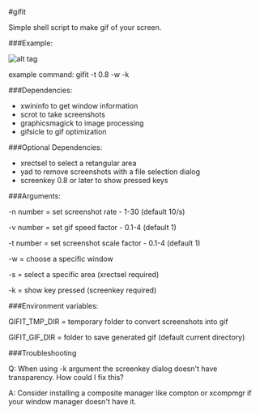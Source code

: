 #gifit

Simple shell script to make gif of your screen.


###Example:

![alt tag](http://s6.postimg.org/g69y6lt3l/2016_02_11_23_46_06.gif)

example command: gifit -t 0.8 -w -k

###Dependencies:

* xwininfo to get window information
* scrot to take screenshots
* graphicsmagick to image processing
* gifsicle to gif optimization

###Optional Dependencies:

* xrectsel to select a retangular area
* yad to remove screenshots with a file selection dialog
* screenkey 0.8 or later to show pressed keys

###Arguments:

-n number = set screenshot rate - 1-30 (default 10/s)

-v number = set gif speed factor - 0.1-4 (default 1)

-t number = set screenshot scale factor - 0.1-4 (default 1)

-w = choose a specific window

-s = select a specific area (xrectsel required)

-k = show key pressed (screenkey required)


###Environment variables:

GIFIT_TMP_DIR = temporary folder to convert screenshots into gif

GIFIT_GIF_DIR = folder to save generated gif (default current directory)

###Troubleshooting

Q: When using -k argument the screenkey dialog doesn't have transparency. How could I fix this?

A: Consider installing a composite manager like compton or xcompmgr if your window manager doesn't have it.

